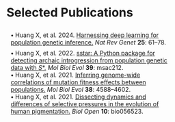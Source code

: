 # Selected Publications

<style>
  .altmetric-embed {
    transform: scale(0.8); /* Adjusts the size of the Altmetric badge */
    transform-origin: top left;
  }
  .__dimensions_badge_embed__ {
    transform: scale(0.43); /* Adjusts the size of the Dimensions badge */
    transform-origin: top left;
  }
  .citation-row {
    display: flex;
    align-items: center;
    gap: 10px;
  }
  .citation-text {
    flex: 1;
    padding-left: 10px;
  }
  .badge-container {
    width: 50px;
    height: 50px;
  }
</style>

<div class="citation-row">
  <!-- Citation Text -->
  <div class="citation-text">
    <strong>•</strong> Huang X, et al. 2024. <a href="https://doi.org/10.1038/s41576-023-00636-3" target="_blank">
    Harnessing deep learning for population genetic inference.</a> <i>Nat Rev Genet</i> <strong>25</strong>: 61–78.
  </div>
  <!-- Altmetric Badge -->
  <div class="badge-container">
    <script type="text/javascript" src="https://d1bxh8uas1mnw7.cloudfront.net/assets/embed.js"></script>
    <div class="altmetric-embed" data-badge-type="donut" data-altmetric-id="153734856"></div>
  </div>
  <!-- Dimensions Badge -->
  <div class="badge-container">
    <span class="__dimensions_badge_embed__" data-doi="10.1038/s41576-023-00636-3"></span>
    <script async src="https://badge.dimensions.ai/badge.js" charset="utf-8"></script>
  </div>
</div>

<div class="citation-row">
  <!-- Citation Text -->
  <div class="citation-text">
    <strong>•</strong> Huang X, et al. 2022. <a href="https://doi.org/10.1093/molbev/msac212" target="_blank">
    sstar: A Python package for detecting archaic introgression from population genetic data with <i>S</i>*.</a> <i>Mol Biol Evol</i> <strong>39</strong>: msac212.
  </div>
  <!-- Altmetric Badge -->
  <div class="badge-container">
    <script type="text/javascript" src="https://d1bxh8uas1mnw7.cloudfront.net/assets/embed.js"></script>
    <div class="altmetric-embed" data-badge-type="donut" data-altmetric-id="136681267"></div>
  </div>
  <!-- Dimensions Badge -->
  <div class="badge-container">
    <span class="__dimensions_badge_embed__" data-doi="10.1093/molbev/msac212"></span>
    <script async src="https://badge.dimensions.ai/badge.js" charset="utf-8"></script>
  </div>
</div>

<div class="citation-row">
  <!-- Citation Text -->
  <div class="citation-text">
    <strong>•</strong> Huang X, et al. 2021. <a href="https://doi.org/10.1093/molbev/msab162" target="_blank">
    Inferring genome-wide correlations of mutation fitness effects between populations.</a> <i>Mol Biol Evol</i> <strong>38</strong>: 4588–4602.
  </div>
  <!-- Altmetric Badge -->
  <div class="badge-container">
    <script type="text/javascript" src="https://d1bxh8uas1mnw7.cloudfront.net/assets/embed.js"></script>
    <div class="altmetric-embed" data-badge-type="donut" data-altmetric-id="106610625"></div>
  </div>
  <!-- Dimensions Badge -->
  <div class="badge-container">
    <span class="__dimensions_badge_embed__" data-doi="10.1093/molbev/msab162"></span>
    <script async src="https://badge.dimensions.ai/badge.js" charset="utf-8"></script>
  </div>
</div>

<div class="citation-row">
  <!-- Citation Text -->
  <div class="citation-text">
    <strong>•</strong> Huang X, et al. 2021. <a href="https://doi.org/10.1242/bio.056523" target="_blank">
    Dissecting dynamics and differences of selective pressures in the evolution of human pigmentation.</a> <i>Biol Open</i> <strong>10</strong>: bio056523.
  </div>
  <!-- Altmetric Badge -->
  <div class="badge-container">
    <script type="text/javascript" src="https://d1bxh8uas1mnw7.cloudfront.net/assets/embed.js"></script>
    <div class="altmetric-embed" data-badge-type="donut" data-altmetric-id="99889669"></div>
  </div>
  <!-- Dimensions Badge -->
  <div class="badge-container">
    <span class="__dimensions_badge_embed__" data-doi="10.1242/bio.056523"></span>
    <script async src="https://badge.dimensions.ai/badge.js" charset="utf-8"></script>
  </div>
</div>
